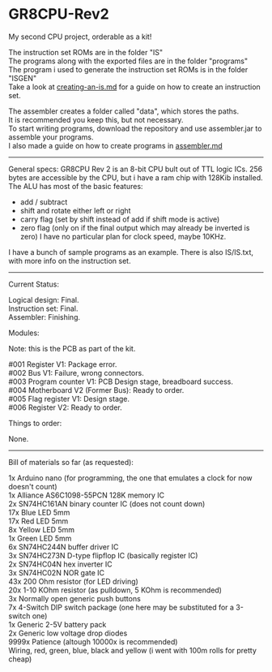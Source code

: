 # GR8CPU-Rev2

My second CPU project, orderable as a kit!

The instruction set ROMs are in the folder "IS"<br>
The programs along with the exported files are in the folder "programs"<br>
The program i used to generate the instruction set ROMs is in the folder "ISGEN"<br>
Take a look at [creating-an-is.md](../master/ISGEN/creating-an-is.md) for a guide on how to create an instruction set.

The assembler creates a folder called "data", which stores the paths.<br>
It is recommended you keep this, but not necessary.<br>
To start writing programs, download the repository and use assembler.jar to assemble your programs.<br>
I also made a guide on how to create programs in [assembler.md](../master/assembler.md)

---

General specs:
GR8CPU Rev 2 is an 8-bit CPU bult out of TTL logic ICs.
256 bytes are accessible by the CPU, but i have a ram chip with 128Kib installed.
The ALU has most of the basic features:
- add / subtract
- shift and rotate either left or right
- carry flag (set by shift instead of add if shift mode is active)
- zero flag (only on if the final output which may already be inverted is zero)
I have no particular plan for clock speed, maybe 10KHz.

I have a bunch of sample programs as an example.
There is also IS/IS.txt, with more info on the instruction set.

---

Current Status:

Logical design: Final.<br>
Instruction set: Final.<br>
Assembler: Finishing.

Modules:

Note: this is the PCB as part of the kit.

#001 Register V1: Package error.<br>
#002 Bus V1: Failure, wrong connectors.<br>
#003 Program counter V1: PCB Design stage, breadboard success.<br>
#004 Motherboard V2 (Former Bus): Ready to order.<br>
#005 Flag register V1: Design stage.<br>
#006 Register V2: Ready to order.

Things to order:

None.

---

Bill of materials so far (as requested):

1x    Arduino nano (for programming, the one that emulates a clock for now doesn't count)<br>
1x    Alliance AS6C1098-55PCN 128K memory IC<br>
2x    SN74HC161AN binary counter IC (does not count down)<br>
17x   Blue LED 5mm<br>
17x   Red LED 5mm<br>
8x    Yellow LED 5mm<br>
1x    Green LED 5mm<br>
6x    SN74HC244N buffer driver IC<br>
3x    SN74HC273N D-type flipflop IC (basically register IC)<br>
2x    SN74HC04N hex inverter IC<br>
3x    SN74HC02N NOR gate IC<br>
43x   200 Ohm resistor (for LED driving)<br>
20x   1-10 KOhm resistor (as pulldown, 5 KOhm is recommended)<br>
3x    Normally open generic push buttons<br>
7x    4-Switch DIP switch package (one here may be substituted for a 3-switch one)<br>
1x    Generic 2-5V battery pack<br>
2x    Generic low voltage drop diodes<br>
9999x Patience (altough 10000x is recommended)<br>
      Wiring, red, green, blue, black and yellow (i went with 100m rolls for pretty cheap)<br>
